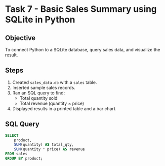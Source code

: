 # Task 7 - Basic Sales Summary using SQLite in Python

## Objective
To connect Python to a SQLite database, query sales data, and visualize the result.

## Steps
1. Created `sales_data.db` with a `sales` table.
2. Inserted sample sales records.
3. Ran an SQL query to find:
   - Total quantity sold
   - Total revenue (quantity × price)
4. Displayed results in a printed table and a bar chart.

## SQL Query
```sql
SELECT 
    product, 
    SUM(quantity) AS total_qty, 
    SUM(quantity * price) AS revenue
FROM sales
GROUP BY product;

